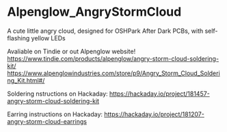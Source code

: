 # Alpenglow_AngryStormCloud
A cute little angry cloud, designed for OSHPark After Dark PCBs, with self-flashing yellow LEDs

Avaliable on Tindie or out Alpenglow website!
https://www.tindie.com/products/alpenglow/angry-storm-cloud-soldering-kit/
https://www.alpenglowindustries.com/store/p9/Angry_Storm_Cloud_Soldering_Kit.html#/

Soldering nstructions on Hackaday:
https://hackaday.io/project/181457-angry-storm-cloud-soldering-kit

Earring instructions on Hackaday:
https://hackaday.io/project/181207-angry-storm-cloud-earrings
